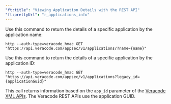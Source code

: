 ```yaml
---
"ft:title": "Viewing Application Details with the REST API"
"ft:prettyUrl": "r_applications_info"
---
```

Use this command to return the details of a specific application by the application name:

```shell
http --auth-type=veracode_hmac GET "https://api.veracode.com/appsec/v1/applications/?name={name}"
```

Use this command to return the details of a specific application by the application ID:

```shell
http --auth-type=veracode_hmac GET "https://api.veracode.com/appsec/v1/applications?legacy_id={applicationGuid}"
```

This call returns information based on the `app_id` parameter of the [Veracode XML APIs](https://docs.veracode.com/r/r_getappinfo). The Veracode REST APIs use the application GUID.
